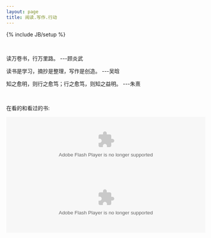 ```yaml
---
layout: page
title: 阅读.写作.行动
---
```

{% include JB/setup %}

<br>

读万卷书，行万里路。	---顾炎武

读书是学习，摘抄是整理，写作是创造。	---吴晗

知之愈明，则行之愈笃；行之愈笃，则知之益明。	---朱熹

<br>

在看的和看过的书:
<div>
<object classid="clsid:d27cdb6e-ae6d-11cf-96b8-444553540000" codebase="http://fpdownload.macromedia.com/pub/shockwave/cabs/flash/swflash.cab#version=7,0,0,0" width="533" height="155" id="passing" > <param name="movie" value="http://www.douban.com/doushow/46518891/dolist_latest_book_4_4_medium_nologo_noself/doushow.swf" /> <param name="quality" value="high" /> <param name="scale" value="noscale"/> <param name="align" value="tl"/> <param name="wmode" value="transparent"/> <embed src="http://www.douban.com/doushow/46518891/dolist_latest_book_4_4_medium_nologo_noself/doushow.swf" wmode="transparent" quality="high" width="533" height="155" name="passing" scale="noscale" align="tl" type="application/x-shockwave-flash" pluginspage="http://www.macromedia.com/go/getflashplayer" /> </object>
</div>
<div>
<object classid="clsid:d27cdb6e-ae6d-11cf-96b8-444553540000" codebase="http://fpdownload.macromedia.com/pub/shockwave/cabs/flash/swflash.cab#version=7,0,0,0" width="533" height="155" id="passing" > <param name="movie" value="http://www.douban.com/doushow/46518891/collection_latest_book_4_4_medium_nologo_noself/doushow.swf" /> <param name="quality" value="high" /> <param name="scale" value="noscale"/> <param name="align" value="tl"/> <param name="wmode" value="transparent"/> <embed src="http://www.douban.com/doushow/46518891/collection_latest_book_4_4_medium_nologo_noself/doushow.swf" wmode="transparent" quality="high" width="533" height="155" name="passing" scale="noscale" align="tl" type="application/x-shockwave-flash" pluginspage="http://www.macromedia.com/go/getflashplayer" /> </object>
</div> 